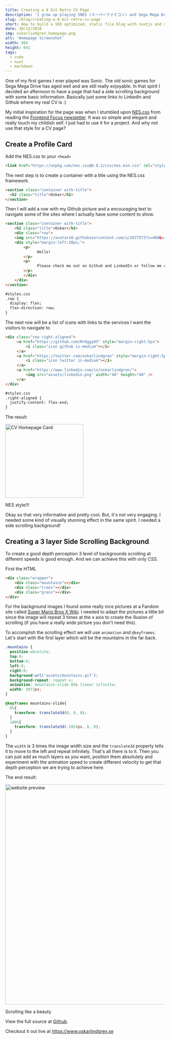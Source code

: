```yaml
---
title: Creating a 8 bit Retro CV Page
description: 'I grow up playing SNES (スーパーファミコン) and Sega Mega Drive (メガドライブ). My love for pixel graphic games are absolute. Therefore it made sense for me to build a website in that style to represent me as the geek I was growing up and the person that I still am.'
slug: /blog/creating-a-8-bit-retro-cv-page
short: How to build a SEO optimized, static file blog with nuxtjs and markdown files. Including a sitemap.xml and catagory or tag pages.
date: 30/12/2018
img: oskarlindgren_homepage.png
alt: 'Homepage Screenshot'
width: 984
height: 691
tags:
  - code
  - nuxt
  - markdown
---
```


One of my first games I ever played was Sonic. The old sonic games for Sega Mega Drive has aged well and are still really enjoyable. In that spirit I decided an afternoon to have a page that had a side scrolling background with some basic information. Basically just some links to LinkedIn and Github where my real CV is :)

My initial inspiration for the page was when I stumbled upon [NES.css](https://nostalgic-css.github.io/NES.css/) from reading the [Frontend Focus newsletter](https://frontendfoc.us/issues/371). It was so simple and elegant and really touch my childish self. I just had to use it for a project. And why not use that style for a CV page?

## Create a Profile Card
Add the NES.css to your `<head>`

```html
<link href="https://unpkg.com/nes.css@0.0.2/css/nes.min.css" rel="stylesheet" />
```

The next step is to create a container with a title using the NES.css framework.

```html
<section class="container with-title">
  <h2 class="title">Oskar</h2>
</section>
```

Then I will add a row with my Github picture and a encouraging text to navigate some of the sites where I actually have some content to show.

```html
<section class="container with-title">
    <h2 class="title">Oskar</h2>
	<div class="row">
	<img src="https://avatars0.githubusercontent.com/u/2677573?s=460&v=4" alt="profile picture" width="100" height="100" />
	<div style="margin-left:28px;">
		<p>
              Hello!
		</p>
		<p>
              Please check me out on Github and LinkedIn or follow me on Twitter.
		</p>
		</div>
	</div>
</section>

#styles.css
.row {
  display: flex;
  flex-direction: row;
}
```

The next row will be a list of icons with links to the services I want the visitors to navigate to

```html
<div class="row right-aligned">
     <a href="https://github.com/MrOggy85" style="margin-right:5px">
         <i class="icon github is-medium"></i>
     </a>
     <a href="https://twitter.com/oskarlindgren" style="margin-right:5px">
         <i class="icon twitter is-medium"></i>
     </a>
     <a href="https://www.linkedin.com/in/oskarlindgren/">
         <img src="assets/linkedin.png" width="48" height="48" />
     </a>
</div>

#styles.css
.right-aligned {
  justify-content: flex-end;
}
```

The result:

<img
  src="cv_homepage_card.png"
  alt="CV Homepage Card"
  width="598"
  height="233"
  style="width: 70%;"
/>
<figcaption>NES style!!!</figcaption>

Okay so that very informative and pretty cool. But, it's not very engaging. I needed some kind of visually stunning effect in the same spirit. I needed a side scrolling background!

## Creating a 3 layer Side Scrolling Background
To create a good depth perception 3 level of backgrounds scrolling at different speeds is good enough. And we can achieve this with only CSS.

First the HTML

```html
<div class="wrapper">
    <div class="mountains"></div>
    <div class="trees"></div>
    <div class="grass"></div>
</div>
```

For the background images I found some really nice pictures at a Fandom site called [Super Mario Bros X Wiki](http://supermariobrothersx.wikia.com/wiki/SMB2_Backgrounds). I needed to adapt the pictures a little bit since the image will repeat 3 times at the x axis to create the illusion of scrolling (if you have a really wide picture you don't need this).

To accomplish the scrolling effect we will use `animation` and `@keyframes`. Let's start with the first layer which will be the mountains in the far back.

```css
.mountains {
  position:absolute;
  top:0;
  bottom:0;
  left:0;
  right:0;
  background:url('assets/mountains.gif');
  background-repeat: repeat-x;
  animation: mountains-slide 60s linear infinite;
  width: 3072px;
}

@keyframes mountains-slide{
  0%{
    transform: translate3d(0, 0, 0);
  }
  100%{
    transform: translate3d(-1024px, 0, 0);
  }
}
```

The `width` is 3 times the image width size and the `translate3d` property tells it to move to the left and repeat infinitely. That's all there is to it. Then you can just add as much layers as you want, position them absolutely and experiment with the animation speed to create different velocity to get that depth perception we are trying to achieve here.

The end result:

<img
  src="oskarlindgren_website.gif"
  alt="website preview"
  width="1030"
  height="696"
/>
<figcaption>Scrolling like a beauty</figcaption>

View the full source at [Github](https://github.com/MrOggy85/homepage).

Checkout it out live at https://www.oskarlindgren.se
